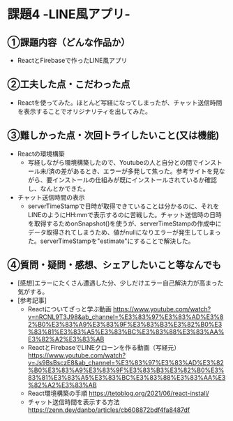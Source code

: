 # 課題4 -LINE風アプリ-

## ①課題内容（どんな作品か）
- ReactとFirebaseで作ったLINE風アプリ

## ②工夫した点・こだわった点
- Reactを使ってみた。ほとんど写経になってしまったが、チャット送信時間を表示することでオリジナリティを出してみた。

## ③難しかった点・次回トライしたいこと(又は機能)
- Reactの環境構築
    - 写経しながら環境構築したので、Youtubeの人と自分との間でインストール未/済の差があるとき、エラーが多発して焦った。参考サイトを見ながら、要インストールの仕組みが既にインストールされているか確認し、なんとかできた。
- チャット送信時間の表示
    - serverTimeStampで日時が取得できていることは分かるのに、それをLINEのようにHH:mmで表示するのに苦戦した。チャット送信時の日時を取得するためonSnapshot()を使うが、serverTimeStampの作成中にデータ取得されてしまうため、値がnullになりエラーが発生してしまった。serverTimeStampを"estimate"にすることで解決した。

## ④質問・疑問・感想、シェアしたいこと等なんでも
- [感想]エラーにたくさん遭遇した分、少しだけエラー自己解決力が高まった気がする。
- [参考記事]
    - Reactについてざっと学ぶ動画
    https://www.youtube.com/watch?v=nRCNL9T3J98&ab_channel=%E3%83%97%E3%83%AD%E3%82%B0%E3%83%A9%E3%83%9F%E3%83%B3%E3%82%B0%E3%83%81%E3%83%A5%E3%83%BC%E3%83%88%E3%83%AA%E3%82%A2%E3%83%AB
    - ReactとFirebaseでLINEクローンを作る動画（写経元）
    https://www.youtube.com/watch?v=Js9BsBsczE8&ab_channel=%E3%83%97%E3%83%AD%E3%82%B0%E3%83%A9%E3%83%9F%E3%83%B3%E3%82%B0%E3%83%81%E3%83%A5%E3%83%BC%E3%83%88%E3%83%AA%E3%82%A2%E3%83%AB
    - React環境構築の手順
    https://tetoblog.org/2021/06/react-install/
    - チャット送信時間を表示する方法
    https://zenn.dev/danbo/articles/cb608872bdf4fa8487df
